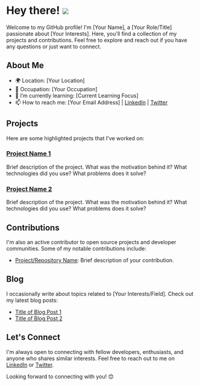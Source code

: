 # Hey there! ![](https://user-images.githubusercontent.com/18350557/176309783-0785949b-9127-417c-8b55-ab5a4333674e.gif)

Welcome to my GitHub profile! I'm [Your Name], a [Your Role/Title] passionate about [Your Interests]. Here, you'll find a collection of my projects and contributions. Feel free to explore and reach out if you have any questions or just want to connect.

## About Me

- 🌍 Location: [Your Location]
- 💼 Occupation: [Your Occupation]
- 🌱 I’m currently learning: [Current Learning Focus]
- 📫 How to reach me: [Your Email Address] | [LinkedIn](https://www.linkedin.com/in/yourusername/) | [Twitter](https://twitter.com/yourusername)

## Projects

Here are some highlighted projects that I've worked on:

### [Project Name 1](link-to-project-repo)

Brief description of the project. What was the motivation behind it? What technologies did you use? What problems does it solve?

### [Project Name 2](link-to-project-repo)

Brief description of the project. What was the motivation behind it? What technologies did you use? What problems does it solve?

## Contributions

I'm also an active contributor to open source projects and developer communities. Some of my notable contributions include:

- [Project/Repository Name](link-to-repository): Brief description of your contribution.

## Blog

I occasionally write about topics related to [Your Interests/Field]. Check out my latest blog posts:

- [Title of Blog Post 1](link-to-blog-post)
- [Title of Blog Post 2](link-to-blog-post)

## Let's Connect

I'm always open to connecting with fellow developers, enthusiasts, and anyone who shares similar interests. Feel free to reach out to me on [LinkedIn](https://www.linkedin.com/in/yourusername/) or [Twitter](https://twitter.com/yourusername).

Looking forward to connecting with you! 😊

